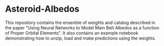 # Asteroid-Albedos

This repository contains the ensenble of weights and catalog described in the paper "Using Neural Networks to Model Main Belt Albedos as a function of Proper Orbital Elements".  It also contains an example notebook demonstrating how to unzip, load and make predictions using the weights. 

